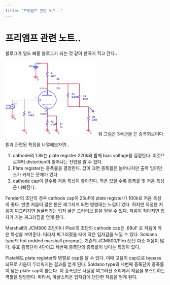 ```yaml
---
title: "프리앰프 관련 노트.."
---
```

# 프리앰프 관련 노트..

블로그가 일드 빠돌 블로그가 되는 것 같아 한꼭지 적고 간다..

![image](/assets/images/734a0f87e4e480e5c94955d1a4b82cfd.jpg)
위 그림은 3극관을 쓴 증폭회로이다.

톤과 관련된 특징을 나열해보자면..

1) cathode의 1.8k는 plate register 220k와 함께 bias voltage를 결정한다. 이것으로부터 distortion이 일어나는 전압을 알 수 있다.
2) Plate register는 증폭률을 결정한다. 값이 크면 증폭률은 늘어나지만 출력 임피던스가 커지는 문제가 있다.
3) cathode cap이 클수록 저음 특성이 좋아진다. 작은 값일 수록 증폭률 및 저음 특성은 나빠진다.

Fender의 초단의 경우 cathode cap이 25uF에 plate register가 100k로 저음 특성이 좋다. 반면 저음이 많은 톤은 찌그지게 되면 벙벙대는 느낌이 있다. 하지만 적정한 저음이 찌그러지면 돌굴러가는 입자 굵은 드라이브 톤을 얻을 수 있다. 저음이 작아지면 입자가 가는 찌그러짐을 얻게 된다.

Marshall의 JCM800 초단이나 Plexi의 초단의 cathode cap은 .68uF 로 저음이 작은 특성을 보여준다. 따라서 찌그러졌을 때에 작은 입자감을 느낄 수 있다. Soldano type의 hot rodded marshall preamp는 기존의 JCM800/Plexi보단 다소 저음이 많다. 유효 증폭단이 4단이고 세번째 증폭단의 증폭률이 낮다는 특징이 있다.

Plate에도 plate register와 병렬로 cap을 달 수 있다. 이때 고음이 cap으로 bypass되므로 저음이 두터워지는 결과를 얻게 된다. Soldano type의 세번째 증폭단이 증폭률이 낮은 plate cap이 붙는다. 이 증폭단은 사실상 찌그러진 소리에서 저음을 부스트하는 역할을 담당한다. 따라서, 마샬스러운 입자감에 단단한 저음을 얻게 된다.





